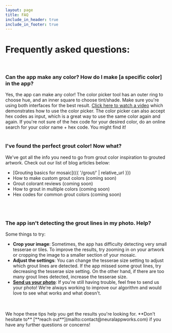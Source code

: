 ```yaml
---
layout: page
title: FAQ
include_in_header: true
include_in_footer: true
---
```


# Frequently asked questions: 
<br>

### Can the app make any color? How do I make [a specific color] in the app? 
Yes, the app can make any color! The color picker tool has an outer ring to choose hue, and an inner square to choose tint/shade. Make sure you're using both interfaces for the best result. [Click here to watch a video](https://www.instagram.com/reel/CpGpqgwJn7K/) which demonstrates how to use the color picker. The color picker can also accept hex codes as input, which is a great way to use the same color again and again. If you're not sure of the hex code for your desired color, do an online search for your color name + hex code. You might find it! 
<br>
<br>

### I've found the perfect grout color! Now what? 
We've got all the info you need to go from grout color inspiration to grouted artwork. Check out our list of blog articles below: 

* [Grouting basics for mosaic]({{ '/grout/' | relative_url }})
* How to make custom grout colors (coming soon)
* Grout colorant reviews (coming soon)
* How to grout in multiple colors (coming soon)
* Hex codes for common grout colors (coming soon)
<br>
<br>

### The app isn't detecting the grout lines in my photo. Help?
Some things to try: 
- **Crop your image**: Sometimes, the app has difficulty detecting very small tesserae or tiles. To improve the results, try zooming in on your artwork or cropping the image to a smaller section of your mosaic. 
- **Adjust the settings**: You can change the tesserae size setting to adjust which grout lines are detected. If the app missed some grout lines, try decreasing the tesserae size setting. On the other hand, if there are too many grout lines detected, increase the tesserae size. 
- [**Send us your photo**](mailto:contact@neuralappworks.com): If you're still having trouble, feel free to send us your photo! We're always working to improve our algorithm and would love to see what works and what doesn't.
<br>
<br>
We hope these tips help you get the results you're looking for. **Don't hesitate to** [**reach out**](mailto:contact@neuralappworks.com) if you have any further questions or concerns!

<br><br>